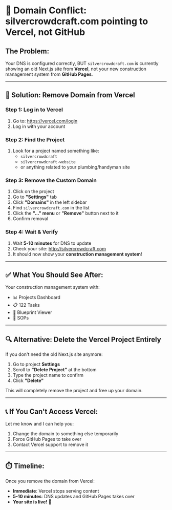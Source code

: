 # 🚨 Domain Conflict: silvercrowdcraft.com pointing to Vercel, not GitHub

## The Problem:
Your DNS is configured correctly, BUT `silvercrowdcraft.com` is currently showing an old Next.js site from **Vercel**, not your new construction management system from **GitHub Pages**.

---

## 🔧 Solution: Remove Domain from Vercel

### **Step 1: Log in to Vercel**
1. Go to: https://vercel.com/login
2. Log in with your account

### **Step 2: Find the Project**
1. Look for a project named something like:
   - `silvercrowdcraft`
   - `silvercrowdcraft-website`
   - or anything related to your plumbing/handyman site

### **Step 3: Remove the Custom Domain**
1. Click on the project
2. Go to **"Settings"** tab
3. Click **"Domains"** in the left sidebar
4. Find `silvercrowdcraft.com` in the list
5. Click the **"..." menu** or **"Remove"** button next to it
6. Confirm removal

### **Step 4: Wait & Verify**
1. Wait **5-10 minutes** for DNS to update
2. Check your site: http://silvercrowdcraft.com
3. It should now show your **construction management system**!

---

## ✅ What You Should See After:

Your construction management system with:
- 📊 Projects Dashboard
- 📋 122 Tasks
- 📐 Blueprint Viewer
- 📝 SOPs

---

## 🔍 Alternative: Delete the Vercel Project Entirely

If you don't need the old Next.js site anymore:

1. Go to project **Settings**
2. Scroll to **"Delete Project"** at the bottom
3. Type the project name to confirm
4. Click **"Delete"**

This will completely remove the project and free up your domain.

---

## 📞 If You Can't Access Vercel:

Let me know and I can help you:
1. Change the domain to something else temporarily
2. Force GitHub Pages to take over
3. Contact Vercel support to remove it

---

## ⏱️ Timeline:

Once you remove the domain from Vercel:
- **Immediate**: Vercel stops serving content
- **5-10 minutes**: DNS updates and GitHub Pages takes over
- **Your site is live!** 🎉

